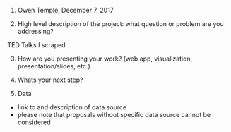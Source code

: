 1. Owen Temple, December 7, 2017

2. High level description of the project: what question or problem are you addressing?

TED Talks
I scraped

3. How are you presenting your work? (web app, visualization, presentation/slides, etc.)

4. Whats your next step?

5. Data
  - link to and description of data source
  - please note that proposals without specific data source cannot be considered
